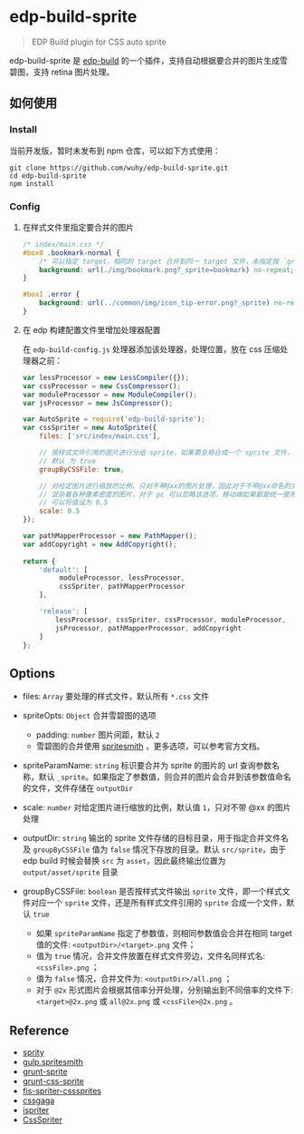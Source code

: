 
edp-build-sprite
========

> EDP Build plugin for CSS auto sprite

edp-build-sprite 是 [edp-build](https://github.com/ecomfe/edp-build) 的一个插件，支持自动根据要合并的图片生成雪碧图，支持 retina 图片处理。

## 如何使用

### Install

当前开发版，暂时未发布到 npm 仓库，可以如下方式使用：

```shell
git clone https://github.com/wuhy/edp-build-sprite.git
cd edp-build-sprite
npm install
```


### Config

1. 在样式文件里指定要合并的图片

    ```css 
    /* index/main.css */
    #box0 .bookmark-normal {
        /* 可以指定 target，相同的 target 合并到同一 target 文件，未指定按 `groupByCSSFile` 配置来合并 */
        background: url(./img/bookmark.png?_sprite=bookmark) no-repeat;
    }
    
    #box1 .error {
        background: url(../common/img/icon_tip-error.png?_sprite) no-repeat;
    }
    ```
2. 在 edp 构建配置文件里增加处理器配置

    在 `edp-build-config.js` 处理器添加该处理器，处理位置，放在 css 压缩处理器之前：
    
    ```javascript
    var lessProcessor = new LessCompiler({});
    var cssProcessor = new CssCompressor();
    var moduleProcessor = new ModuleCompiler();
    var jsProcessor = new JsCompressor();
    
    var AutoSprite = require('edp-build-sprite');
    var cssSpriter = new AutoSprite({
        files: ['src/index/main.css'],
    
        // 按样式文件引用的图片进行分组 sprite，如果要全局合成一个 sprite 文件，这里设为 false
        // 默认 为 true  
        groupByCSSFile: true,
    
        // 对给定图片进行缩放的比例，只对不带@xx的图片处理，因此对于不带@xx命名的文件不要
        // 混杂着各种像素密度的图片，对于 pc 可以忽略该选项，移动端如果都是统一使用 2 倍像素的图片，
        // 可以将值设为 0.5
        scale: 0.5
    });
    
    var pathMapperProcessor = new PathMapper();
    var addCopyright = new AddCopyright();
        
    return {
        'default': [
             moduleProcessor, lessProcessor, 
             cssSpriter, pathMapperProcessor
        ],

        'release': [
            lessProcessor, cssSpriter, cssProcessor, moduleProcessor,
            jsProcessor, pathMapperProcessor, addCopyright
        ]
    };  
    ```
    
## Options
    
* files: `Array` 要处理的样式文件，默认所有 `*.css` 文件    

* spriteOpts: `Object` 合并雪碧图的选项

    * padding: `number` 图片间距，默认 `2`
    * 雪碧图的合并使用 [spritesmith](https://github.com/Ensighten/spritesmith) ，更多选项，可以参考官方文档。
    
* spriteParamName: `string` 标识要合并为 sprite 的图片的 url 查询参数名称，默认 `_sprite`。如果指定了参数值，则合并的图片会合并到该参数值命名的文件，文件存储在 `outputDir`
 
* scale: `number` 对给定图片进行缩放的比例，默认值 `1`，只对不带 @xx 的图片处理

* outputDir: `string` 输出的 sprite 文件存储的目标目录，用于指定合并文件名及 `groupByCSSFile` 值为 `false` 情况下存放的目录。默认 `src/sprite`，由于 edp build 时候会替换 `src` 为 `asset`，因此最终输出位置为 `output/asset/sprite` 目录

* groupByCSSFile: `boolean` 是否按样式文件输出 `sprite` 文件，即一个样式文件对应一个 `sprite` 文件，还是所有样式文件引用的 `sprite` 合成一个文件，默认 `true` 
    
    * 如果 `spriteParamName` 指定了参数值，则相同参数值会合并在相同 target 值的文件:  `<outputDir>/<target>.png` 文件；
    * 值为 `true` 情况，合并文件放置在样式文件旁边，文件名同样式名: `<cssFile>.png` ；
    * 值为 `false` 情况，合并文件为: `<outputDir>/all.png` ；
    * 对于 `@2x` 形式图片会根据其倍率分开处理，分别输出到不同倍率的文件下: `<target>@2x.png` 或 `all@2x.png` 或 `<cssFile>@2x.png` 。

 
## Reference

* [sprity](https://github.com/sprity/sprity)
* [gulp.spritesmith](https://github.com/twolfson/gulp.spritesmith)
* [grunt-sprite](https://github.com/hellometers/grunt-sprite)
* [grunt-css-sprite](https://github.com/laoshu133/grunt-css-sprite)
* [fis-spriter-csssprites](https://github.com/fex-team/fis-spriter-csssprites)
* [cssgaga](http://www.99css.com/cssgaga/)
* [ispriter](https://github.com/iazrael/ispriter)
* [CssSpriter](https://github.com/quyatong/CssSpriter)
